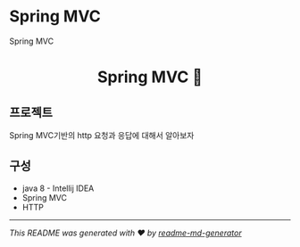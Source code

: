 # Spring MVC
Spring MVC

<h1 align="center">Spring MVC 👋</h1>

## 프로젝트

Spring MVC기반의 http 요청과 응답에 대해서 알아보자

## 구성
* java 8 - Intellij IDEA 
* Spring MVC
* HTTP 

***
_This README was generated with ❤️ by [readme-md-generator](https://github.com/kefranabg/readme-md-generator)_
